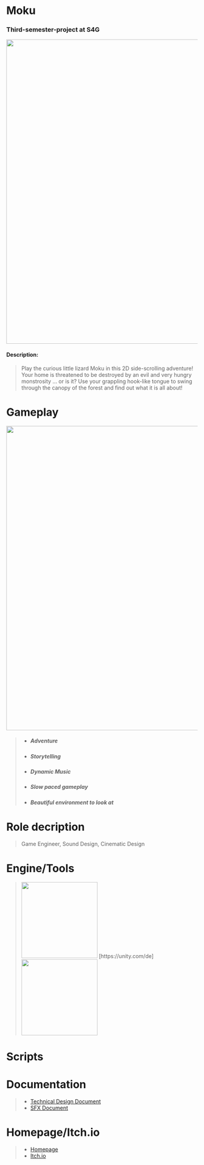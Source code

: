 # Moku
### Third-semester-project at S4G

<img src="https://user-images.githubusercontent.com/73071252/156388523-696e8eb1-4d39-44d2-9b8b-2bd6b325fe64.png" width="800" />

#### Description:
> Play the  curious little lizard Moku in this 2D side-scrolling adventure! Your home is threatened to be destroyed by an evil and very hungry monstrosity ... or is it? Use your grappling hook-like tongue to swing 
through the canopy of the forest and find out what it is all about!


# Gameplay 

<img src="https://user-images.githubusercontent.com/73071252/155980646-5991b81d-bee8-43eb-aedf-e8048d2c38d5.gif" width="800" />

> - ##### Adventure
> - ##### Storytelling
> - ##### Dynamic Music
> - ##### Slow paced gameplay
> - ##### Beautiful environment to look at

# Role decription
> Game Engineer, Sound Design, Cinematic Design

# Engine/Tools
> <img src="https://user-images.githubusercontent.com/73071252/156392267-4f301341-f902-49d8-bbc3-023aad8ab843.jpg" width="200" /> 
> [https://unity.com/de]
> <img src="https://user-images.githubusercontent.com/73071252/156392275-213df1b3-2266-41a0-8619-410a282f1799.png" width="200" />

# Scripts
> 

# Documentation
> - [Technical Design Document](https://github.com/geroj12/Moku/files/8170122/TDD.pdf)
> - [SFX Document](https://github.com/geroj12/Moku/files/8170223/SFXDocument.pdf)

# Homepage/Itch.io
> - [Homepage](https://moku-and-the-feeding-frenzy.school4games.net/)
> - [Itch.io](https://s4g.itch.io/moku-and-the-feeding-frenzy)
